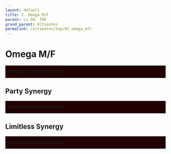 ```yaml
---
layout: default
title: 2. Omega M/F
parent: Lv 90. TOP
grand_parent: Ultimates
permalink: /ultimates/top/02_omega_mf/
---
```


# Omega M/F

<div style="background-color: #200 ; padding: 10px; border: 1px solid;">
<b>UNDER CONSTRUCTION!</b>
</div>

## Party Synergy

<div style="background-color: #200 ; padding: 10px; border: 1px solid;">
<b>UNDER CONSTRUCTION!</b>
</div>

## Limitless Synergy

<div style="background-color: #200 ; padding: 10px; border: 1px solid;">
<b>UNDER CONSTRUCTION!</b>
</div>
